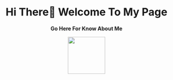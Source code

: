 <!DOCTYPE html>
<html lang="en">
<body>
  <h1><center>Hi There👋 Welcome To My Page</center></h1>
 <p>
  <center> <b> Go Here For Know About Me </b> 
 </p>
<p>
  <a href="####">
    <img src="https://cdn-icons-png.flaticon.com/512/3182/3182857.png" width=100px height="100px">
</a>
</p>
</body>
</html>
